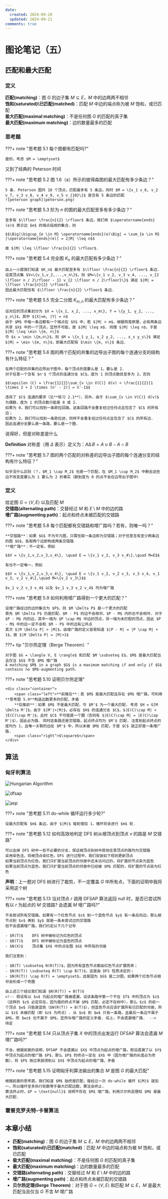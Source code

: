 ```yaml
---
date:
  created: 2024-09-20
  updated: 2024-09-21
comments: true
---
```


# 图论笔记（五）

## 匹配和最大匹配

### 定义

**匹配(matching)**：图 $G$ 的边子集 $M \subseteq E$，$M$ 中的边两两不相邻  
**饱和(saturated)\\已匹配(matched)**：匹配 $M$ 中边的端点称为被 $M$ 饱和，或已匹配  
**极大匹配(maximal matching)**：不是任何图 $G$ 的匹配的真子集  
**最大匹配(maximum matching)**：边的数量最多的匹配  

### 思考题

???+ note "思考题 5.1  每个图都有匹配吗?"

    是的，考虑 $M = \emptyset$

又到了经典的 Peterson 时间

<!-- $$\operatorname{ker} f=\{g\in G:f(g)=e_{H}\}{\mbox{.}}$$

``` latex title="block syntax"
$$
\operatorname{ker} f=\{g\in G:f(g)=e_{H}\}{\mbox{.}}
$$
```

<div class="result" markdown>

$$
\operatorname{ker} f=\{g\in G:f(g)=e_{H}\}{\mbox{.}}
$$

</div>

The homomorphism $f$ is injective if and only if its kernel is only the
singleton set $e_G$, because otherwise $\exists a,b\in G$ with $a\neq b$ such
that $f(a)=f(b)$. -->

???+ note "思考题 5.2  图 1.6（a）所示的彼得森图的最大匹配有多少条边？"

    5 条. Peterson 图共 10 个顶点，匹配最多有 5 条边，同时 $M = \{v_1 v_6, v_2 v_7, v_3 v_8, v_4 v_9, v_5 v_{10}\}$ 是含有 5 条边的匹配
    ![peterson graph](peterson.png)

???+ note "思考题 5.3  阶为 $n$ 的图的最大匹配至多有多少条边？"

    至多有 $\lfloor \frac{n}{2} \rfloor$ 条边，我们用 $\operatorname{ends}(e)$ 表示边 $e$ 的端点组成的集合，则

    $$\Big|\bigcup_{e \in M} \operatorname{ends}(e)\Big| = \sum_{e \in M} |\operatorname{ends}(e)| = 2|M| \leq n$$

    故 $|M| \leq \lfloor \frac{n}{2} \rfloor$. 

???+ note "思考题 5.4  完全图 $K_n$ 的最大匹配有多少条边？"

    由上一小题我们知道 $K_n$ 最大匹配至多有 $\lfloor \frac{n}{2} \rfloor$ 条边.   
    设其顶点集 $V=\{v_1,v_2,...,v_n\}$，则 $M=\{v_1 v_2, v_3 v_4, ..., v_{2 \lfloor n / 2\rfloor - 1} v_{2 \lfloor n / 2\rfloor}\}$ 满足 $|M| = \lfloor \frac{n}{2} \rfloor$.   
    因此最大匹配恰有 $\lfloor \frac{n}{2} \rfloor$ 条边. 

???+ note "思考题 5.5  完全二分图 $K_{m,n}$ 的最大匹配有多少条边？"

    设对应的顶点集划分为 $X = \{x_1, x_2, ..., x_m\}, Y = \{y_1, y_2, ..., y_n\}$，其中 $|X|=m, |Y| = n$  
    由于 $M$ 中每一条边都有一个端点在 $X$ 中，若 $|M| > m$，根据鸽笼原理，必有两条边共享 $X$ 中的一个顶点，显然不可能，故 $|M| \leq m$. 同理 $|M| \leq n$，于是 $|M| \leq \min \{m, n\}$  
    令 $s = \min \{m,n\}$，则 $M = \{x_1 y_1, x_2 y_2, ..., x_s y_s\}$ 满足 $|M| = \min \{m, n\}$，即最大匹配有 $\min \{m, n\}$ 条边. 

???+ note "思考题 5.6  图的两个匹配的并集的边导出子图的每个连通分支的结构有什么特征？"

    在两个匹配的并集的边导出子图中，每个顶点的度要么是 1，要么是 2.  
    对于任意一个含有 $n'$ 个顶点的连通分支 $C$，度为 1 的顶点数目至多为 2，否则
    
    $$\epsilon (C) = \frac{1}{2}\sum_{v \in V(C)} d(v) < \frac{1}{2}[1 \times 2 + 2 \times (n' - 2)] = n'-1$$

    违背了 $C$ 连通的要求（见**练习 2.1**），另外，由于 $\sum_{v \in V(C)} d(v)$ 为偶数，度为 1 的顶点数只能是 0 或 2.   
    如果为 0，我们可以找到一条欧拉回路，这条回路不会重复经过任何点且包含了 $C$ 的所有边；   
    如果为 2，我们可以找到一条欧拉迹，同样不会重复经过任何点且包含了 $C$ 的所有边.   
    因此连通分支要么是一条路，要么是一个圈. 

说得好，但是对称差是什么

**Definition**  对称差（用 $\Delta$ 表示）定义为：$A \operatorname{\Delta} B = A \cup  B - A \cap B$

???+ note "思考题 5.7  图的两个匹配的对称差的边导出子图的每个连通分支的结构有什么特征？"

    似乎没什么区别（？，$M_1 \cap M_2$ 也是一个匹配，在 $M_1 \cup M_2$ 中删去这些边不改变度要么为 1 要么为 2 的事实（删到度为 0 的点不会在边导出子图中）

### 定义

给定图 $G = \langle V, E \rangle$ 以及匹配 $M$  
**交错路(alternating path)**：交替经过 $M$ 和 $E \setminus M$ 中的边的路  
**增广路(augmenting path)**：起点和终点未被匹配的交错路

???+ note "思考题 5.8  每个匹配都有交错路和增广路吗？若有，则唯一吗？"

    **交错路**：如果 $G$ 不为平凡图，只需任取一条边即为交错路；对于任意含有至少两条边的图 $G$，各取两个边即构成两条交错路  
    **增广路**：不一定有，例如

    $$V = \{v_1,v_2,v_3,v_4\}, \quad E = \{v_1 v_2, v_3 v_4\},\quad M=E$$

    有也不一定唯一，例如

    $$V = \{v_1,v_2,v_3,v_4\}, \quad E = \{v_1 v_2, v_2 v_3, v_3 v_4, v_1 v_3, v_2 v_4\},\quad M=\{v_2 v_3\}$$

    $v_1 v_2 v_3 v_4$ 以及 $v_1 v_3 v_2 v_4$ 均为增广路

???+ note "思考题 5.9  如何利用增广路得到一个更大的匹配？"

    设增广路经过的边的集合为 $P$，则 $M \Delta P$ 是一个更大的匹配  
    首先 $M \Delta P$ 仍是匹配，$M - P$ 的边不会相邻，$P - M$ 内的也不会相邻. 对于 $P - M$ 内的边，其中一端为 $P \cap M$ 中边的顶点，另一端为未匹配的顶点，因此 $P - M$ 中的边一定不会和 $M - P$ 中的边有公共点  
    其次 $|M \Delta P| > |M|$，由增广路的定义容易知道 $|P - M| = |P \cap M| + 1$，故 $|M \Delta P| = |M|+1$

???+ tip "贝尔热定理（Berge Theorem）"

    对于图 $G = \langle V, E \rangle$ 和匹配 $M \subseteq E$，$M$ 是最大匹配当且仅当 $G$ 不含 $M$ 增广路  
    A matching $M$ in a graph $G$ is a maximum matching if and only if $G$ contains no $M$-augmenting path.

<head>
    <meta charset="UTF-8">
    <meta name="viewport" content="width=device-width, initial-scale=1.0">
    <title>文字对齐</title>
    <style>
        .left {
            float: left;
        }
        .right {
            float: right;
        }
        .container {
            width: 100%;
            overflow: hidden; /* 清除浮动 */
        }
    </style>
</head>

???+ note "思考题 5.10  证明贝尔热定理"

    <div class="container">
        <span class="left">**前推后**：若 $M$ 是最大匹配且存在 $M$ 增广路，可利用**思考题 5.9**构造边数更多的匹配，矛盾   
        **后推前**：如果 $M$ 不是最大匹配，令 $M'$ 为一个最大匹配. 考虑 $H = G[M \Delta M']$，由于 $|M'|>|M|$，必存在 $H$ 的连通分支 $C$，$|E(C)\cap M| < |E(C)\cap M'|$，此时 $C$ 不可能是一个圈（否则有 $|E(C)\cap M| = |E(C)\cap M'|$），因此必为路. 同时这条路还是交错路，起点终点均为 $M'$ 匹配. 注意到起点终点的度均为 1，且唯一关联的边在 $M'$ 中，所以未被 $M$ 匹配，于是 $C$ 就正好是一条增广路. 
        <span class="right">$\square$</span>
    </div>

## 算法

### 匈牙利算法

![Hungarian Algorithm](ch5/hungarian.png)

![dfsap](ch5/dfsap.png)

![asp](ch5/asp.png)

???+ note "思考题 5.11  do-while 循环运行多少轮?"

    设最大匹配有 $m$ 条边，由于 $|M|$ 每轮增加 1，循环将会进行 $m$ 轮. 

???+ note "思考题 5.12  如何高效地判定 DFS 树从根顶点到顶点 $v$ 的路是 $M$ 交错路"

    可以去掉 DFS 树中一些不必要的分支，保证根顶点到树中其他任意顶点的路均为交错路  
    采用染色法，将根顶点染红色，DFS 进行过程中，我们安装如下规则更新顶点  
    如果当前顶点为红色，我们只扩展当前顶点的邻居中还未访问过的，将扩展的节点染为蓝色  
    如果当前顶点为蓝色，我们只扩展当前顶点的邻居中已经被 $M$ 匹配的，将扩展的节点染为红色  

**声明**：上一题对 DFS 树进行了裁剪，不一定覆盖 $G$ 中所有点，下面的证明中我将采用这个树

???+ note "思考题 5.13  当对顶点 $r$ 调用 DFSAP 算法返回 null 时，是否已尝试所有以 $r$ 为起点的 $M$ 交错路? 会遗漏 $M$ 增广路吗?"

    不会尝试所有交错路，如果有一个红色节点 $x$ 到一个蓝色节点 $y$ 有一条后向边，那么根节点到 $x$ 再到 $y$ 就是一条未尝试过的交错路  
    但不会遗漏增广路，我们约定以下几个记号

    - $R(T)$    DFS 树中被标记为红色的顶点
    - $B(T)$    DFS 树中被标记为蓝色的顶点
    - $N(X)$    顶点集 $X$ 中的点在图 $G$ 中所有的邻居
    
    我们注意到：
    
    - $B(T) \subseteq N(R(T))$，因为所有蓝色节点都由红色节点扩展而来；
    - $N(R(T)) \subseteq R(T) \cup B(T)$，这是由 DFS 性质决定的；
    - $N(R(T)) \cap R(T) = \emptyset$，这是因为 $G$ 是二分图，如果两个红色节点相邻会形成一个奇圈
    
    由上述三个结论我们知道 $N(R(T)) = B(T)$  
    <!-- 假设有以 $u$ 为起点的增广路被遗漏，设该条路中第一个不在 $T$ 中的顶点为 $z$（这样的 $z$ 必定存在，因为路的终点不被 $M$ 匹配，必定不在树中），那么 $z$ 的前一个顶点 $w$ 只能是蓝色（$N(R(T)) = B(T)$），但蓝色节点应该扩展所有已匹配的邻居，所以 $z$ 未被匹配（即 $z$ 为终点）. 从 $u$ 到 $w$ 只有一条路，且最后一条边不属于 $M$，而 $wz$ 也不属于 $M$，显然与增广路的定义矛盾. 综上，不会遗漏增广路.  -->
    待定

???+ note "思考题 5.14  只从顶点子集 $X$ 中的顶点出发运行 DFSAP 算法会遗漏 $M$ 增广路吗?"

    不会，根据前面的说明，DFSAP 不会遗漏以 $X$ 中顶点为起点的增广路，假设遗漏了以 $Y$ 中顶点为起点的增广路 $P$，那么 $P$ 的终点一定在 $X$ 中（因为增广路的长度必为奇数），将 $P$ 倒过来就得到以 $X$ 中顶点为起点的增广路，矛盾

???+ note "思考题 5.15  证明匈牙利算法输出的集合 $M$ 是图 $G$ 的最大匹配"

    根据前面的思考题，我们知道 $M$ 始终是匹配，每经过一次 do-while 循环 $|M|$ 就加一，所以循环至多执行轮数等于最大匹配边数，算法会终止.   
    算法终止时，$P = \text{null}$ 说明不存在 $M$ 增广路，利用贝尔热定理知 $M$ 是最大匹配. 

### 霍普克罗夫特-卡普算法



## 本章小结

- **匹配(matching)**：图 $G$ 的边子集 $M \subseteq E$，$M$ 中的边两两不相邻  
- **饱和(saturated)\\已匹配(matched)**：匹配 $M$ 中边的端点称为被 $M$ 饱和，或已匹配  
- **极大匹配(maximal matching)**：不是任何图 $G$ 的匹配的真子集  
- **最大匹配(maximum matching)**：边的数量最多的匹配  
- **交错路(alternating path)**：交替经过 $M$ 和 $E \setminus M$ 中的边的路  
- **增广路(augmenting path)**：起点和终点未被匹配的交错路  
- **贝尔热定理(Berge Theorem)**：对于图 $G = \langle V, E \rangle$ 和匹配 $M \subseteq E$，$M$ 是最大匹配当且仅当 $G$ 不含 $M$ 增广路  